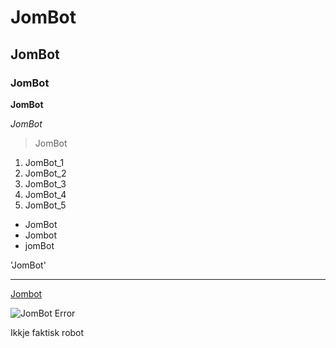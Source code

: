# JomBot

## JomBot

### JomBot

**JomBot**

*JomBot*

> JomBot

1. JomBot_1
2. JomBot_2
3. JomBot_3
4. JomBot_4
4. JomBot_5

- JomBot
- Jombot
- jomBot

'JomBot'

---

[Jombot](https://github.com/marols27/JomBot)

![JomBot Error](https://th.bing.com/th/id/OIP.0L0scPzalLVExFfOHC5okQHaHa?w=190&h=190&c=7&r=0&o=5&pid=1.7)

Ikkje faktisk robot